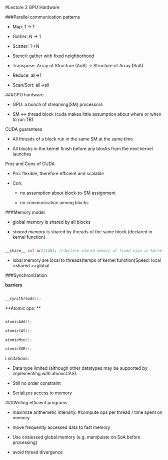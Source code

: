 #Lecture 2 GPU Hardware

###Parallel communication patterns

* Map: 1 -> 1

* Gather: N -> 1

* Scatter: 1->N

* Stencil: gather with fixed neighborhood

* Transpose: Array of Structure (AoS) -> Structure of Array (SoA)

* Reduce: all->1

* Scan/Sort: all->all

###GPU hardware

* GPU: a bunch of streaming(SM) processors

* SM <-> thread block (cuda makes little assumption about where or when to run TB)

CUDA guarantees

* All threads of a block run in the same SM at the same time

* All blocks in the kernel finish before any blocks from the next kernel launches

Pros and Cons of CUDA

* Pro: flexible, therefore efficient and scalable

* Con: 

  * no assumption about block-to-SM assignment 

  * no communication among blocks

###Memory model

* global memory is shared by all blocks

* _shared memory_ is shared by threads of the same block (declared in kernel function)

```c

__share__ int arr[128]; //declare shared memory of fixed size in kernel function

```

* lobal memory are local to threads(temps of kernel function)Speed: local >shared >>global

###Synchronization 

**barriers**

```c

__syncthreads();

```

**Atomic ops: **

```c

atomicAdd(); 

atomicCAS(); 

atomicMin(); 

atomicXOR();

```

Limitations:

* Data type limited (although other datatypes may be supported by implementing with atomicCAS).

* Still no order constraint

* Serializes access to memory

###Writing efficient programs

* maximize arithemetic intensity: #compute ops per thread / time spent on memory

* move frequently accessed data to fast memory

* Use coalessed global memory (e.g. manipulate on SoA before processing)

* avoid thread divergence

